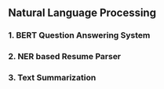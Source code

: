 ## Natural Language Processing

### 1. BERT Question Answering System

### 2. NER based Resume Parser

### 3. Text Summarization
